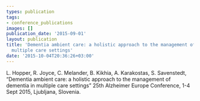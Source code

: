 ```yaml
---
types: publication
tags:
- conference_publications
images: []
publication_date: '2015-09-01'
layout: publication
title: 'Dementia ambient care: a holistic approach to the management of dementia in
  multiple care settings'
date: '2015-10-04T20:36:26+03:00'
---
```

L. Hopper, R. Joyce, C. Melander, B. Kikhia, A. Karakostas, S. Savenstedt, “Dementia ambient care: a holistic approach to the management of dementia in multiple care settings” 25th Alzheimer Europe Conference, 1-4 Sept 2015, Ljubljana, Slovenia.
